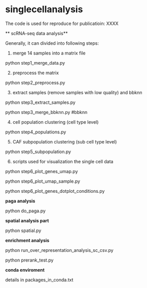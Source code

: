 # singlecellanalysis
The code is used for reproduce for publicatioin: XXXX

** scRNA-seq data analysis**

Generally, it can divided into following steps:
1. merge 14 samples into a matrix file

python step1_merge_data.py

2. preprocess the matrix

python step2_preprocess.py

3. extract samples (remove samples with low quality) and bbknn

python step3_extract_samples.py

python step3_merge_bbknn.py #bbknn

4. cell population clustering (cell type level)

python step4_populations.py

5. CAF subpopulation clustering (sub cell type level)

python step5_subpopulation.py

6. scripts used for visualization the single cell data

python step6_plot_genes_umap.py

python step6_plot_umap_sample.py

python step6_plot_genes_dotplot_conditions.py

**paga analysis**

python do_paga.py

**spatial analysis part**

python spatial.py

**enrichment analysis**

python run_over_representation_analysis_sc_csv.py

python prerank_test.py

**conda enviroment**

details in packages_in_conda.txt

